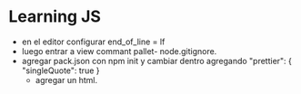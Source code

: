 # Learning JS
* en el editor configurar end_of_line = lf
* luego entrar a view commant pallet- node.gitignore.
* agregar pack.json con npm init
y cambiar dentro agregando "prettier": {
"singleQuote": true
  }
  * agregar un html.